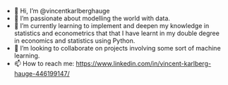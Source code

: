 - 👋 Hi, I’m @vincentkarlberghauge
- 👀 I’m passionate about modelling the world with data.
- 🌱 I’m currently learning to implement and deepen my knowledge in statistics and econometrics that that I have learnt in my double degree in economics and statistics using Python.
- 💞️ I’m looking to collaborate on projects involving some sort of machine learning.
- 📫 How to reach me: https://www.linkedin.com/in/vincent-karlberg-hauge-446199147/

<!---
vincentkarlberghauge/vincentkarlberghauge is a ✨ special ✨ repository because its `README.md` (this file) appears on your GitHub profile.
You can click the Preview link to take a look at your changes.
--->
